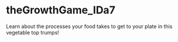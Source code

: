 # theGrowthGame_IDa7
Learn about the processes your food takes to get to your plate in this vegetable top trumps!
